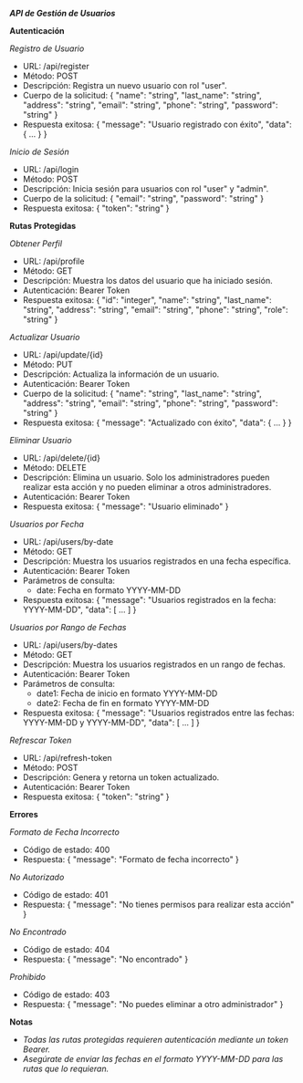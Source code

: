 ***API de Gestión de Usuarios***

**Autenticación**

*Registro de Usuario*
- URL: /api/register
- Método: POST
- Descripción: Registra un nuevo usuario con rol "user".
- Cuerpo de la solicitud:
  {
    "name": "string",
    "last_name": "string",
    "address": "string",
    "email": "string",
    "phone": "string",
    "password": "string"
  }
- Respuesta exitosa:
  {
    "message": "Usuario registrado con éxito",
    "data": { ... }
  }

*Inicio de Sesión*
- URL: /api/login
- Método: POST
- Descripción: Inicia sesión para usuarios con rol "user" y "admin".
- Cuerpo de la solicitud:
  {
    "email": "string",
    "password": "string"
  }
- Respuesta exitosa:
  {
    "token": "string"
  }

**Rutas Protegidas**

*Obtener Perfil*
- URL: /api/profile
- Método: GET
- Descripción: Muestra los datos del usuario que ha iniciado sesión.
- Autenticación: Bearer Token
- Respuesta exitosa:
  {
    "id": "integer",
    "name": "string",
    "last_name": "string",
    "address": "string",
    "email": "string",
    "phone": "string",
    "role": "string"
  }

*Actualizar Usuario*
- URL: /api/update/{id}
- Método: PUT
- Descripción: Actualiza la información de un usuario.
- Autenticación: Bearer Token
- Cuerpo de la solicitud:
  {
    "name": "string",
    "last_name": "string",
    "address": "string",
    "email": "string",
    "phone": "string",
    "password": "string"
  }
- Respuesta exitosa:
  {
    "message": "Actualizado con éxito",
    "data": { ... }
  }

*Eliminar Usuario*
- URL: /api/delete/{id}
- Método: DELETE
- Descripción: Elimina un usuario. Solo los administradores pueden realizar esta acción y no pueden eliminar a otros administradores.
- Autenticación: Bearer Token
- Respuesta exitosa:
  {
    "message": "Usuario eliminado"
  }

*Usuarios por Fecha*
- URL: /api/users/by-date
- Método: GET
- Descripción: Muestra los usuarios registrados en una fecha específica.
- Autenticación: Bearer Token
- Parámetros de consulta:
  - date: Fecha en formato YYYY-MM-DD
- Respuesta exitosa:
  {
    "message": "Usuarios registrados en la fecha: YYYY-MM-DD",
    "data": [ ... ]
  }

*Usuarios por Rango de Fechas*
- URL: /api/users/by-dates
- Método: GET
- Descripción: Muestra los usuarios registrados en un rango de fechas.
- Autenticación: Bearer Token
- Parámetros de consulta:
  - date1: Fecha de inicio en formato YYYY-MM-DD
  - date2: Fecha de fin en formato YYYY-MM-DD
- Respuesta exitosa:
  {
    "message": "Usuarios registrados entre las fechas: YYYY-MM-DD y YYYY-MM-DD",
    "data": [ ... ]
  }

*Refrescar Token*
- URL: /api/refresh-token
- Método: POST
- Descripción: Genera y retorna un token actualizado.
- Autenticación: Bearer Token
- Respuesta exitosa:
  {
    "token": "string"
  }

**Errores**

*Formato de Fecha Incorrecto*
- Código de estado: 400
- Respuesta:
  {
    "message": "Formato de fecha incorrecto"
  }

*No Autorizado*
- Código de estado: 401
- Respuesta:
  {
    "message": "No tienes permisos para realizar esta acción"
  }

*No Encontrado*
- Código de estado: 404
- Respuesta:
  {
    "message": "No encontrado"
  }

*Prohibido*
- Código de estado: 403
- Respuesta:
  {
    "message": "No puedes eliminar a otro administrador"
  }

**Notas**
- *Todas las rutas protegidas requieren autenticación mediante un token Bearer.*
- *Asegúrate de enviar las fechas en el formato YYYY-MM-DD para las rutas que lo requieran.*
